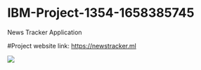 # IBM-Project-1354-1658385745
News Tracker Application

#Project website link: https://newstracker.ml

<img src="https://user-images.githubusercontent.com/106462938/196038216-7c121148-c4f6-485a-8fc8-14d2c2ea78ac.png"/>
